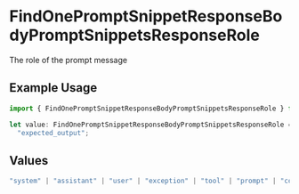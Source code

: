 # FindOnePromptSnippetResponseBodyPromptSnippetsResponseRole

The role of the prompt message

## Example Usage

```typescript
import { FindOnePromptSnippetResponseBodyPromptSnippetsResponseRole } from "@orq-ai/node/models/operations";

let value: FindOnePromptSnippetResponseBodyPromptSnippetsResponseRole =
  "expected_output";
```

## Values

```typescript
"system" | "assistant" | "user" | "exception" | "tool" | "prompt" | "correction" | "expected_output"
```